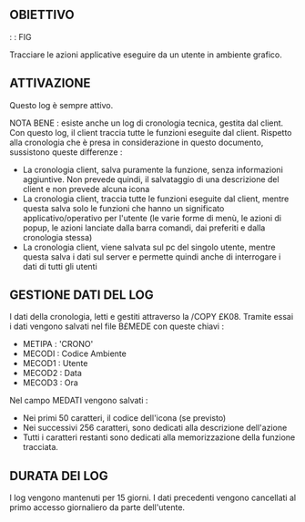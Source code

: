 ## OBIETTIVO
 :  : FIG

Tracciare le azioni applicative eseguire da un utente in ambiente grafico.

## ATTIVAZIONE

Questo log è sempre attivo.

NOTA BENE :  esiste anche un log di cronologia tecnica, gestita dal client. Con questo log, il client traccia tutte le funzioni eseguite dal client. Rispetto alla cronologia che è presa in considerazione in questo documento, sussistono queste differenze : 
-  La cronologia client, salva puramente la funzione, senza informazioni aggiuntive. Non prevede quindi, il salvataggio di una descrizione del client e non prevede alcuna icona
-  La cronologia client, traccia tutte le funzioni eseguite dal client, mentre questa salva solo le funzioni che hanno un significato applicativo/operativo per l'utente (le varie forme di menù, le azioni di popup, le azioni lanciate dalla barra comandi, dai preferiti e dalla cronologia stessa)
-  La cronologia client, viene salvata sul pc del singolo utente, mentre questa salva i dati sul server e permette quindi anche di interrogare i dati di tutti gli utenti

## GESTIONE DATI DEL LOG

I dati della cronologia, letti e gestiti attraverso la /COPY £K08. Tramite essai i dati vengono salvati nel file B£MEDE con queste chiavi : 
-  METIPA :  'CRONO'
-  MECODI :  Codice Ambiente
-  MECOD1 :  Utente
-  MECOD2 :  Data
-  MECOD3 :  Ora

Nel campo MEDATI vengono salvati : 
-  Nei primi 50 caratteri, il codice dell'icona (se previsto)
-  Nei successivi 256 caratteri, sono dedicati alla descrizione dell'azione
-  Tutti i caratteri restanti sono dedicati alla memorizzazione della funzione tracciata.

## DURATA DEI LOG

I log vengono mantenuti per 15 giorni. I dati precedenti vengono cancellati al primo accesso giornaliero da parte dell'utente.
